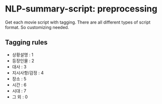 # NLP-summary-script: preprocessing

Get each movie script with tagging.
There are all different types of script format. 
So customizing needed.

## Tagging rules
* 상황설명 : 1
* 등장인물 : 2
* 대사 : 3
* 지시사항/감정 : 4<br>
* 장소 : 5
* 시간 : 6
* 시대 : 7
* 그 외 : 0
